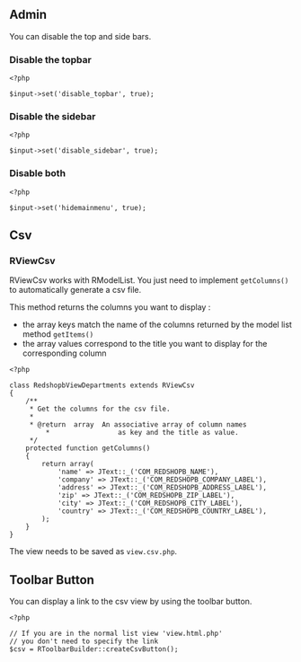 ## Admin

You can disable the top and side bars.

### Disable the topbar

```
<?php

$input->set('disable_topbar', true);
```

### Disable the sidebar

```
<?php

$input->set('disable_sidebar', true);
```

### Disable both

```
<?php

$input->set('hidemainmenu', true);
```

## Csv
<span id=csv></span>

### RViewCsv

RViewCsv works with RModelList. 
You just need to implement `getColumns()` to automatically generate a csv file.

This method returns the columns you want to display :

- the array keys match the name of the columns returned by the model list method `getItems()`
- the array values correspond to the title you want to display for the corresponding column

```
<?php

class RedshopbViewDepartments extends RViewCsv
{
	/**
	 * Get the columns for the csv file.
	 *
	 * @return  array  An associative array of column names 
         *                 as key and the title as value.
	 */
	protected function getColumns()
	{
		return array(
			'name' => JText::_('COM_REDSHOPB_NAME'),
			'company' => JText::_('COM_REDSHOPB_COMPANY_LABEL'),
			'address' => JText::_('COM_REDSHOPB_ADDRESS_LABEL'),
			'zip' => JText::_('COM_REDSHOPB_ZIP_LABEL'),
			'city' => JText::_('COM_REDSHOPB_CITY_LABEL'),
			'country' => JText::_('COM_REDSHOPB_COUNTRY_LABEL'),
		);
	}
}
```

The view needs to be saved as `view.csv.php`.

## Toolbar Button

You can display a link to the csv view by using the toolbar button.

```
<?php

// If you are in the normal list view 'view.html.php' 
// you don't need to specify the link
$csv = RToolbarBuilder::createCsvButton();
```

